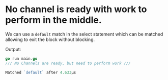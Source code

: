 # No channel is ready with work to perform in the middle.

We can use a `default` match in the select statement which can be matched allowing to exit the block without blocking.

Output:

```go
go run main.go
/// No Channels are ready, but need to perform work ///

Matched `default` after 4.633µs
```